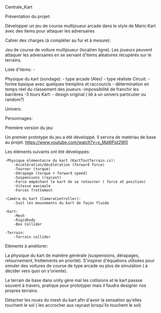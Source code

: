 Centrale_Kart

Présentation du projet:

Développer un jeu de course multijoueur arcade dans le style de Mario Kart avec des items pour attaquer les adversaires

Cahier des charges (à compléter au fur et à mesure):

Jeu de course de voiture multijoueur (local/en ligne).
Les joueurs peuvent attaquer les adversaires en se servant d'items aléatoires récupérés sur le terrains.

Liste d'items: -

Physique du kart (sondage):	- type arcade (Alex)
				- type réaliste	
Circuit: 	- forme basique avec quelques tremplins et raccourcis
		- détermination en temps réel du classement des joueurs
		-impossibilité de franchir les barrières
		-3 tours
Kart: - design original ( lié à un univers particulier ou random?)

Univers:

Personnages:
		

Première version du jeu:

Un premier prototype du jeu a été développé. Il servira de matériau de base au projet.
https://www.youtube.com/watch?v=x_MaWFpt2W0

Les éléments suivants ont été développés:

	-Physique élémentaire du kart (KartToutTerrain.cs):
		-Accélération/décélération (forward force)
		-Tourner (torque)
		-Dérapage (torque + forward speed)
		-Suspensions (raycast)
		-Force empêchant le kart de se retourner ( force at position)
		-Vitesse maximale
		-Forces frottement

	-Caméra du kart (CameraController):
		-Suit les mouvements du kart de façon fluide

	-Kart:
		-Mesh
		-Rigidbody
		-Box Collider

	-Terrain:
		-Terrain collider

Eléments à améliorer:

La physique du kart de manière générale (suspensions, dérapages, retournement, frottements en priorité). S'inspirer d'équations utilisées pour simuler des voitures de course de type arcade ou plus de simulation ( à décider vers quoi on s'oriente).

Le terrain de base dans unity gère mal les collisions et le kart passse souvent à travers, pratique pour prototyper mais il faudra designer nos propres terrains.

Détacher les roues du mesh du kart afin d'avoir la sensation qu'elles touchent le sol ( les accrocher aux raycast lorsqu'ils touchent le sol)




		
